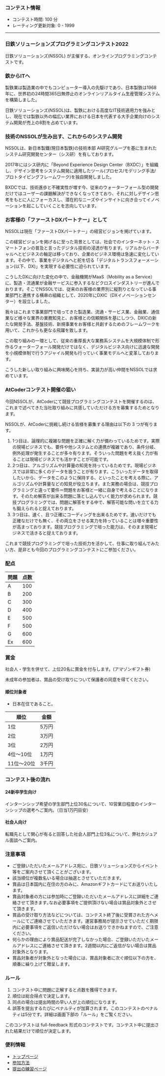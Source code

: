 
<div>

<span>

<span>

### **コンテスト情報**

<section>

<ul>

<li>
コンテスト時間: 100 分
</li>

<li>
レーティング更新対象: 0 - 
<span>
1999
</span>

</li>

</ul>

</section>

---

### **日鉄ソリューションズプログラミングコンテスト2022**

<section>

<p>
日鉄ソリューションズ(NSSOL) が主催する、オンラインプログラミングコンテストです。
</p>

</section>

### **鉄からITへ**

<section>

<p>
製鉄業は製造業の中でもコンピューター導入の先駆けであり、日本製鉄は1968年に、世界初の24時間365日無停止のオンラインリアルタイム生産管理システムを構築しました。
      
</p>

<p>
日鉄ソリューションズ(NSSOL)は、製鉄における高度なIT技術適用力を強みとし、現在では製鉄以外の幅広い業界における日本を代表する大手企業向けのシステム開発が売上の8割を占めています。
      
</p>

</section>

### **技術のNSSOLが生み出す、これからのシステム開発**

<section>

<p>
NSSOLは、新日本製鐵(現日本製鉄)の技術本部 AI研究グループを基に生まれたシステム研究開発センター（シス研）を有しております。
</p>

<p>
2017年にはシス研内に「Beyond Experience Design Center（BXDC）」を組織し、デザイン思考をシステム開発に適用したツール(プロセス/モデリング手法/プロトタイピングフレームワーク)を独自開発しました。
</p>

<p>
BXDCでは、技術進歩と不確実性が増す今、従来のウォーターフォール型の開発だけではユーザーの課題解決ができなくなってきており、それに対しデザイン思考をもとに人にフォーカスし、潜在的なニーズやインサイトに向き合ってイノベーションを起こしていくことを志向しています。
</p>

</section>

### **お客様の「ファーストDXパートナー」として**

<section>

<p>
NSSOLは現在「ファーストDXパートナー」の経営ビジョンを掲げています。
</p>

<p>
この経営ビジョンを掲げるに至った背景としては、社会でのインターネット・スマートフォンの普及と言ったデジタル技術の浸透が有ります。リアルからバーチャルへとビジネスの軸足は移っており、企業のビジネス環境は急速に変化しています。その中で、事業をデジタルへと舵を切る「デジタルトランスフォーメーション(以下、DX)」を実現する必要性に迫られています。
</p>

<p>
こうしたDXに向けた変化の中で、金融機関がMaaS（Mobility as a Service）に、製造・流通業が金融サービスに参入するなどクロスインダストリーが進んでおります。そこでNSSOLでは、従来のお客様の業界別に縦割りとなっている事業部門と連携する横串の組織として、2020年にDXIC（DXイノベーションセンター）を設立しました。
</p>

<p>
我々はこれまで事業部門で培ってきた製造業、流通・サービス業、金融業、通信業など様々な業界の業務知見と、お客様との信頼関係を基にしつつ、DXICの新たな開発手法、基盤技術、新規事業をお客様と共創するためのフレームワークを用いて、これからも更なる飛躍を致します。
</p>

<p>
この取り組みの一環として、従来の重厚長大な業務系システムを大規模体制で形作るウォーターフォール開発だけではなく、デジタルビジネス向けに迅速な開発を小規模体制で行うアジャイル開発も行っていく事業モデルへと変革しております。
</p>

<p>
こうした新しい取り組みに興味関心を持ち、実装力が高い仲間をNSSOLでは求めています。
</p>

</section>

### **AtCoderコンテスト開催の狙い**

<section>

<p>
今回NSSOLが、AtCoderにて競技プログラミングコンテストを開催するのは、これまで述べてきた当社取り組みに共感していただける方を募集するためとなります。
</p>

<p>
NSSOLが、AtCoderに挑戦し続ける皆様を募集する理由は以下の 3 つが有ります。
</p>

<ol>

<li>
1つ目は、論理的に複雑な問題を正確に解く力が備わっているためです。実際の現場ビジネスでも、要件や他システムとの連携が複雑であり、条件分岐、例外処理が発生することが多々有ります。そういった問題を考え抜く力が有ることは現場ビジネスでも活かすことが可能です。
</li>

<li>
2つ目は、アルゴリズムや計算量の知見を持っているためです。現場ビジネスでは非常に多くのデータを扱うことが有ります。こういったデータを取得したいから、データをこのように保持する、といったことを考える際に、アルゴリズムや計算量などの知見が役立ちます。また実務の場合は、競技プログラミングと違って要件＝問題をお客様と一緒に自身で考えることになります。そのため解答が出来る問題に落とし込んでいく能力が求められます。競技プログラミングでは、問題に解答をする中で、解答可能な問いを立てる力も鍛えられると捉えております。
</li>

<li>
3つ目は、速く、且つ正確にコーディングを出来るためです。速いだけでも正確なだけでも無く、その両立をさせる実力を持っていることは増々重要性が高まっております。競技プログラミングで培った能力は、そのまま現場ビジネスで活きると捉えております。
</li>

</ol>

<p>
これまで競技プログラミングで培った技術力を活かして、仕事に取り組んでみたい方、是非とも今回のプログラミングコンテストにご参加ください。
</p>

</section>

### **配点**

<section>

<div>

<div>

<table>

<thead>

<tr>

<th>
問題
</th>

<th>
点数
</th>

</tr>

</thead>

<tbody>

<tr>

<td>
A
</td>

<td>
100
</td>

</tr>

<tr>

<td>
B
</td>

<td>
200
</td>

</tr>

<tr>

<td>
C
</td>

<td>
300
</td>

</tr>

<tr>

<td>
D
</td>

<td>
400
</td>

</tr>

<tr>

<td>
E
</td>

<td>
500
</td>

</tr>

<tr>

<td>
F
</td>

<td>
500
</td>

</tr>

<tr>

<td>
G
</td>

<td>
600
</td>

</tr>

<tr>

<td>
Ex
</td>

<td>
600
</td>

</tr>

</tbody>

</table>

</div>

</div>

</section>

### **賞金**

<section>

<p>
社会人・学生を併せて、上位20名に賞金を付与します。(アマゾンギフト券)
</p>

<p>

<span>
未成年の参加者は、賞品の受け取りについて保護者の同意を得てください。
</span>

</p>

#### **順位対象者**

<ul>

<li>
日本在住であること。
</li>

</ul>

<table>

<tbody>

</tbody>

<thead>

<tr>

<th>
順位
</th>

<th>
金額
</th>

</tr>

</thead>

<tbody>

<tr>

<td>
1位
</td>

<td>
5万円
</td>

</tr>

<tr>

<td>
2位
</td>

<td>
3万円
</td>

</tr>

<tr>

<td>
3位
</td>

<td>
2万円
</td>

</tr>

<tr>

<td>
4位〜10位
</td>

<td>
1万円
</td>

</tr>

<tr>

<td>
11位〜20位
</td>

<td>
3千円
</td>

</tr>

</tbody>

</table>

</section>

### **コンテスト後の流れ**

#### **24新卒学生向け**

<section>

<p>
インターンシップ希望の学生部門上位30名について、10営業日程度のインターンシップの選考へご案内。（日当1万円目安）
</p>

</section>

#### **社会人向け**

<section>

<p>
転職先として関心が有ると回答した社会人部門上位3名について、弊社カジュアル面談へご案内。
</p>

</section>

### **注意事項**

<section>

<ul>

<li>
ご登録いただいたメールアドレス宛に、日鉄ソリューションズからイベント等をご案内させて頂くことがございます。
</li>

<li>
該当順位が複数名いる場合は抽選とさせていただきます。
</li>

<li>
賞品は日本国内に在住の方のみに、Amazonギフトカードにてお送りいたします。
</li>

<li>
賞品対象者の方には参加時にご登録いただいたメールアドレスに詳細をご連絡させて頂きます｡なお必要事項をご提供頂けない場合は賞品対象外とさせて頂きます。
</li>

<li>
賞品の受け取り方法などについては、コンテスト終了後に受賞された方へメールにてご連絡させていただきます。運営事務局が提示させていただく期限内に必要事項をご返信いただけない場合はお送りできかねますので、ご注意ください。
</li>

<li>
何らかの理由により賞品配送が完了しなかった場合、ご登録いただいたメールアドレスにご連絡させて頂きます。2週間以内にご返信がない場合は賞品対象外となります。
</li>

<li>
賞品対象者が対象外となった場合には、賞品対象者に次ぐ順位以下の方を、順番に繰り上げて贈呈します。
</li>

</ul>

</section>

### **ルール**

<section>

<ol>

<li>
コンテスト中に問題に正解すると点数を獲得できます。
</li>

<li>
順位は総合得点で決定します。
</li>

<li>
同点の場合は提出時間の早い人が上の順位になります。
</li>

<li>
誤答を提出するたびにペナルティが加算されます。このコンテストのペナルティは5分です。詳細は画面下部の「ルール」をご覧ください。
</li>

</ol>

<p>
このコンテストは full-feedback 形式のコンテストです。コンテスト中に提出された結果だけで順位が決定します。
      
</p>

</section>

### **便利情報**

<ul>

<li>
<a href="https://atcoder.jp/">トップページ</a>
</li>

<li>
<a href="https://atcoder.jp/post/37">参加方法</a>
</li>

<li>
<a href="https://atcoder.jp/contests/practice">提出の練習ページ</a>
</li>

</ul>

</span>

</span>

</div>
